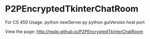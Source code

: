 P2PEncryptedTkinterChatRoom
===========================

For CS 450
Usage: python newServer.py
       python guiVersion host port
       
View the page: http://realp.github.io/P2PEncryptedTkinterChatRoom
